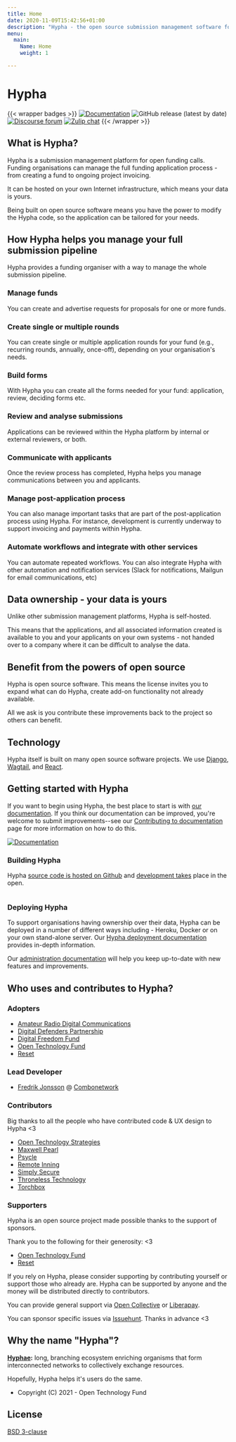 ```yaml
---
title: Home
date: 2020-11-09T15:42:56+01:00
description: "Hypha - the open source submission management software for open calls."
menu:
  main:
    Name: Home
    weight: 1

---
```


# Hypha

{{< wrapper badges >}}
[![Documentation](https://img.shields.io/badge/docs-hypha.app-purple)](https://docs.hypha.app/)
![GitHub release (latest by date)](https://img.shields.io/github/v/release/HyphaApp/hypha)
[![Discourse forum](https://img.shields.io/badge/forum-we.hypha.app-orange)](https://we.hypha.app/)
[![Zulip chat](https://img.shields.io/badge/chat-chat.hypha.app-brightgreen)](https://chat.hypha.app/)
{{< /wrapper >}}


## What is Hypha?

Hypha is a submission management platform for open funding calls. Funding organisations can manage the full funding application process - from creating a fund to ongoing project invoicing.

It can be hosted on your own Internet infrastructure, which means your data is yours.

Being built on open source software means you have the power to modify the Hypha code, so the application can be tailored for your needs.

## How Hypha helps you manage your full submission pipeline

Hypha provides a funding organiser with a way to manage the whole submission pipeline.

### Manage funds

You can create and advertise requests for proposals for one or more funds.

### Create single or multiple rounds

You can create single or multiple application rounds for your fund (e.g., recurring rounds, annually, once-off), depending on your organisation's needs.

### Build forms

With Hypha you can create all the forms needed for your fund: application, review, deciding forms etc.

### Review and analyse submissions

Applications can be reviewed within the Hypha platform by internal or external reviewers, or both.

### Communicate with applicants

Once the review process has completed, Hypha helps you manage communications between you and applicants.

### Manage post-application process

You can also manage important tasks that are part of the post-application process using Hypha. For instance, development is currently underway to support invoicing and payments within Hypha.

### Automate workflows and integrate with other services

You can automate repeated workflows. You can also integrate Hypha with other automation and notification services (Slack for notifications, Mailgun for email communications, etc)

## Data ownership - your data is yours

Unlike other submission management platforms, Hypha is self-hosted.

This means that the applications, and all associated information created is available to you and your applicants on your own systems - not handed over to a company where it can be difficult to analyse the data.

## Benefit from the powers of open source

Hypha is open source software. This means the license invites you to expand what can do Hypha, create add-on functionality not already available.

All we ask is you contribute these improvements back to the project so others can benefit.

## Technology

Hypha itself is built on many open source software projects. We use [Django](https://www.djangoproject.com/), [Wagtail](https://wagtail.io/), and [React](https://reactjs.org/).

## Getting started with Hypha

If you want to begin using Hypha, the best place to start is with [our documentation](https://docs.hypha.app/). If you think our documentation can be improved, you're welcome to submit improvements--see our [Contributing to documentation](https://docs.hypha.app/contributing/contributing-to-documentation) page for more information on how to do this.

[![Documentation](https://img.shields.io/badge/docs-hypha.app-purple)](https://docs.hypha.app/)

### Building Hypha

Hypha [source code is hosted on Github](https://github.com/HyphaApp/) and [development takes](https://github.com/HyphaApp/hypha/issues) place in the open.

[![<HyphaApp>](https://circleci.com/gh/HyphaApp/hypha.svg?style=shield)](https://circleci.com/gh/HyphaApp/hypha)
  
### Deploying Hypha

To support organisations having ownership over their data, Hypha can be deployed in a number of different ways including - Heroku, Docker or on your own stand-alone server. Our [Hypha deployment documentation](https://docs.hypha.app/deployment) provides in-depth information.

Our [administration documentation](https://docs.hypha.app/administration) will help you keep up-to-date with new features and improvements.
    
## Who uses and contributes to Hypha?

### Adopters
  
- [Amateur Radio Digital Communications](https://www.ampr.org/)
- [Digital Defenders Partnership](https://www.digitaldefenders.org/)
- [Digital Freedom Fund](https://digitalfreedomfund.org/)
- [Open Technology Fund](https://www.opentech.fund/)
- [Reset](https://www.reset.tech/)

### Lead Developer
  
- [Fredrik Jonsson](https://github.com/frjo) @ [Combonetwork](https://www.combonet.se/)

### Contributors

Big thanks to all the people who have contributed code & UX design to Hypha <3

- [Open Technology Strategies](https://www.opentechstrategies.com)
- [Maxwell Pearl](https://maxwellpearl.com/)
- [Psycle](https://psycle.com/)
- [Remote Inning](https://www.remoteinning.com/)
- [Simply Secure](https://simplysecure.org/)
- [Throneless Technology](https://throneless.tech/)
- [Torchbox](https://www.torchbox.com/)

### Supporters

Hypha is an open source project made possible thanks to the support of sponsors.

Thank you to the following for their generosity: <3

- [Open Technology Fund](https://www.opentech.fund/)
- [Reset](https://www.reset.tech/)

If you rely on Hypha, please consider supporting by contributing yourself or support those who already are. Hypha can be supported by anyone and the money will be distributed directly to contributors.

You can provide general support via [Open Collective](https://opencollective.com/hypha) or [Liberapay](https://liberapay.com/hypha).

You can sponsor specific issues via [Issuehunt](https://issuehunt.io/r/OpenTechFund/hypha). Thanks in advance <3


## Why the name "Hypha"?

**[Hyphae](https://en.wikipedia.org/wiki/Mycorrhizal_network):** long, branching ecosystem enriching organisms that form interconnected networks to collectively exchange resources.

Hopefully, Hypha helps it's users do the same.

* Copyright (C) 2021 - Open Technology Fund

## License

[BSD 3-clause](https://github.com/HyphaApp/hypha/blob/main/LICENSE)
